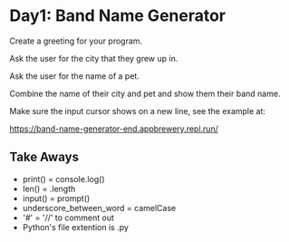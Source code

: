 
# Day1: Band Name Generator

Create a greeting for your program.

Ask the user for the city that they grew up in.

Ask the user for the name of a pet.

Combine the name of their city and pet and show them their band name.

Make sure the input cursor shows on a new line, see the example at:

https://band-name-generator-end.appbrewery.repl.run/

## Take Aways

- print() = console.log()
- len() = .length
- input() = prompt()
- underscore_between_word = camelCase
- '#' = '//' to comment out
- Python's file extention is .py
